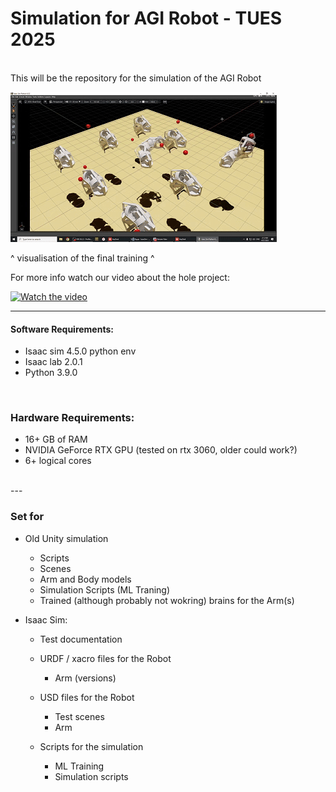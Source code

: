 # Simulation for AGI Robot - TUES 2025
<br>
This will be the repository for the simulation of the AGI Robot

![Demo GIF](images/ARMS.gif)

^ visualisation of the final training ^

For more info watch our video about the hole project:

[![Watch the video](https://img.youtube.com/vi/3Mx1ZGoJDiA/0.jpg)](https://www.youtube.com/watch?v=3Mx1ZGoJDiA)


---

#### Software Requirements:
- Isaac sim 4.5.0 python env
- Isaac lab 2.0.1
- Python 3.9.0
<br>

### Hardware Requirements: <br>
- 16+ GB of RAM
- NVIDIA GeForce RTX GPU (tested on rtx 3060, older could work?)
- 6+ logical cores
<br>
---

### Set for

- Old Unity simulation
    - Scripts
    - Scenes
    - Arm and Body models
    - Simulation Scripts (ML Traning)
    - Trained (although probably not wokring) brains for the Arm(s)

- Isaac Sim:
    - Test documentation

    - URDF / xacro files for the Robot
        - Arm (versions)

    - USD files for the Robot
        - Test scenes
        - Arm 

    - Scripts for the simulation
        - ML Training
        - Simulation scripts


